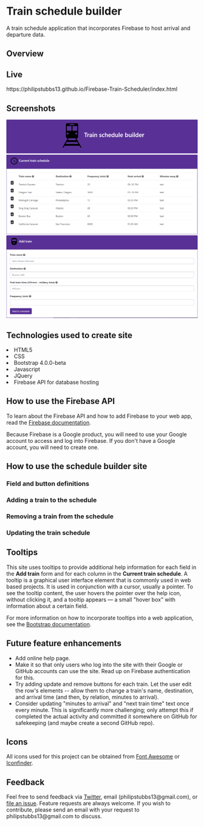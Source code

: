 # Train schedule builder
A train schedule application that incorporates Firebase to host arrival and departure data. 

## Overview
<p></p>


## Live
<p>https://philipstubbs13.github.io/Firebase-Train-Scheduler/index.html</p>

## Screenshots
<img src="assets/images/site_header.png" alt="Train schedule builder">
<img src="assets/images/current_train_schedule.png" alt="Current train schedule">
<img src="assets/images/add_train_section.png" alt="Add train section of site">


## Technologies used to create site
<li>HTML5</li>
<li>CSS</li>
<li>Bootstrap 4.0.0-beta</li>
<li>Javascript</li>
<li>JQuery</li>
<li>Firebase API for database hosting</li>

## How to use the Firebase API
<p>To learn about the Firebase API and how to add Firebase to your web app, read the <a href="https://firebase.google.com/docs/web/setup" target="_blank">Firebase documentation</a>.</p>
<p>Because Firebase is a Google product, you will need to use your Google account to access and log into Firebase. If you don't have a Google account, you will need to create one.</p>


## How to use the schedule builder site

### Field and button definitions

### Adding a train to the schedule

### Removing a train from the schedule

### Updating the train schedule

## Tooltips
<p>This site uses tooltips to provide additional help information for each field in the <b>Add train</b> form and for each column in the <b>Current train schedule</b>. A tooltip is a graphical user interface element that is commonly used in web based projects. It is used in conjunction with a cursor, usually a pointer. To see the tooltip content, the user hovers the pointer over the help icon, without clicking it, and a tooltip appears — a small "hover box" with information about a certain field.</p>

<p>For more information on how to incorporate tooltips into a web application, see the <a href="https://getbootstrap.com/docs/4.0/components/tooltips/" target="_blank">Bootstrap documentation</a>.</p>

## Future feature enhancements
<ul>
	<li>Add online help page.</li>
	<li>Make it so that only users who log into the site with their Google or GitHub accounts can use the site. Read up on Firebase authentication for this.</li>
	<li>Try adding update and remove buttons for each train. Let the user edit the row's elements -- allow them to change a train's name, destination, and arrival time (and then, by relation, minutes to arrival).</li>
	<li>Consider updating "minutes to arrival" and "next train time" text once every minute. This is significantly more challenging; only attempt this if completed the actual activity and committed it somewhere on GitHub for safekeeping (and maybe create a second GitHub repo).</li>
</ul>

## Icons
All icons used for this project can be obtained from <a href="http://fontawesome.io/icons/" target="_blank">Font Awesome</a> or <a href="https://www.iconfinder.com/" target="_blank">Iconfinder</a>.

## Feedback
<p>Feel free to send feedback via <a href="https://twitter.com/iamPhilStubbs" target="_blank">Twitter</a>, email (philipstubbs13@gmail.com), or <a href="https://github.com/philipstubbs13/Firebase-Train-Scheduler/issues/" target="_blank">file an issue</a>. Feature requests are always welcome. If you wish to contribute, please send an email with your request to philipstubbs13@gmail.com to discuss.</p>

